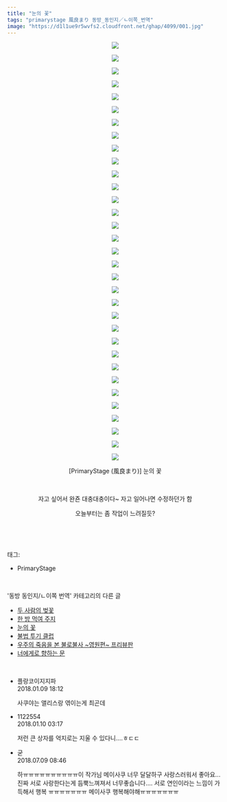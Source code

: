 ```yaml
---
title: "눈의 꽃"
tags: "primarystage 風良まり 동방_동인지／ㄴ이쪽_번역"
image: "https://d1l1ue9r5wvfs2.cloudfront.net/ghap/4099/001.jpg"
---
```

<div class="article">
<p style="text-align: center; clear: none; float: none;"><img src="{{ site.imgserver9 }}/ghap/4099/001.jpg"/></p>
<p style="text-align: center; clear: none; float: none;"><img src="{{ site.imgserver9 }}/ghap/4099/002.jpg"/></p>
<p style="text-align: center; clear: none; float: none;"><img src="{{ site.imgserver9 }}/ghap/4099/003.jpg"/></p>
<p style="text-align: center; clear: none; float: none;"><img src="{{ site.imgserver9 }}/ghap/4099/004.jpg"/></p>
<p style="text-align: center; clear: none; float: none;"><img src="{{ site.imgserver9 }}/ghap/4099/005.jpg"/></p>
<p style="text-align: center; clear: none; float: none;"><img src="{{ site.imgserver9 }}/ghap/4099/006.jpg"/></p>
<p style="text-align: center; clear: none; float: none;"><img src="{{ site.imgserver9 }}/ghap/4099/007.jpg"/></p>
<p style="text-align: center; clear: none; float: none;"><img src="{{ site.imgserver9 }}/ghap/4099/008.jpg"/></p>
<p style="text-align: center; clear: none; float: none;"><img src="{{ site.imgserver9 }}/ghap/4099/009.jpg"/></p>
<p style="text-align: center; clear: none; float: none;"><img src="{{ site.imgserver9 }}/ghap/4099/010.jpg"/></p>
<p style="text-align: center; clear: none; float: none;"><img src="{{ site.imgserver9 }}/ghap/4099/011.jpg"/></p>
<p style="text-align: center; clear: none; float: none;"><img src="{{ site.imgserver9 }}/ghap/4099/012.jpg"/></p>
<p style="text-align: center; clear: none; float: none;"><img src="{{ site.imgserver9 }}/ghap/4099/013.jpg"/></p>
<p style="text-align: center; clear: none; float: none;"><img src="{{ site.imgserver9 }}/ghap/4099/014.jpg"/></p>
<p style="text-align: center; clear: none; float: none;"><img src="{{ site.imgserver9 }}/ghap/4099/015.jpg"/></p>
<p style="text-align: center; clear: none; float: none;"><img src="{{ site.imgserver9 }}/ghap/4099/016.jpg"/></p>
<p style="text-align: center; clear: none; float: none;"><img src="{{ site.imgserver9 }}/ghap/4099/017.jpg"/></p>
<p style="text-align: center; clear: none; float: none;"><img src="{{ site.imgserver9 }}/ghap/4099/018.jpg"/></p>
<p style="text-align: center; clear: none; float: none;"><img src="{{ site.imgserver9 }}/ghap/4099/019.jpg"/></p>
<p style="text-align: center; clear: none; float: none;"><img src="{{ site.imgserver9 }}/ghap/4099/020.jpg"/></p>
<p style="text-align: center; clear: none; float: none;"><img src="{{ site.imgserver9 }}/ghap/4099/021.jpg"/></p>
<p style="text-align: center; clear: none; float: none;"><img src="{{ site.imgserver9 }}/ghap/4099/022.jpg"/></p>
<p style="text-align: center; clear: none; float: none;"><img src="{{ site.imgserver9 }}/ghap/4099/023.jpg"/></p>
<p style="text-align: center; clear: none; float: none;"><img src="{{ site.imgserver9 }}/ghap/4099/024.jpg"/></p>
<p style="text-align: center; clear: none; float: none;"><img src="{{ site.imgserver9 }}/ghap/4099/025.jpg"/></p>
<p style="text-align: center; clear: none; float: none;"><img src="{{ site.imgserver9 }}/ghap/4099/026.jpg"/></p>
<p style="text-align: center; clear: none; float: none;"><img src="{{ site.imgserver9 }}/ghap/4099/027.jpg"/></p>
<p style="text-align: center; clear: none; float: none;"><img src="{{ site.imgserver9 }}/ghap/4099/028.jpg"/></p>
<p style="text-align: center; clear: none; float: none;"><img src="{{ site.imgserver9 }}/ghap/4099/029.jpg"/></p>
<p style="text-align: center; clear: none; float: none;"><img src="{{ site.imgserver9 }}/ghap/4099/030.jpg"/></p>
<p style="text-align: center; clear: none; float: none;"><img src="{{ site.imgserver9 }}/ghap/4099/031.jpg"/></p>
<p style="text-align: center; clear: none; float: none;"><img src="{{ site.imgserver9 }}/ghap/4099/032.jpg"/></p>
<p style="text-align: center; clear: none; float: none;"><img src="{{ site.imgserver9 }}/ghap/4099/033.jpg"/></p>
<p style="text-align: center; clear: none; float: none;">[PrimaryStage (風良まり)] 눈의 꽃</p>
<p style="text-align: center; clear: none; float: none;"><br/></p>
<p style="text-align: center; clear: none; float: none;">자고 싶어서 완죤 대충대충이다~ 자고 일어나면 수정하던가 함</p>
<p style="text-align: center; clear: none; float: none;">오늘부터는 좀 작업이 느려질듯?</p>
<p><br/></p>
</div><br/>
<div class="tagTrail">
<p>태그: </p>
<ul>
<li>PrimaryStage</li>
</ul>
</div><br/>
<div class="another">
<p>'동방 동인지/ㄴ이쪽 번역' 카테고리의 다른 글</p>
<ul>
<li><a href="/ghap_4136">두 사람의 벚꽃</a></li>
<li><a href="/ghap_4134">한 방 먹여 주지</a></li>
<li><a href="/ghap_4099">눈의 꽃</a></li>
<li><a href="/ghap_4098">불법 투기 클럽</a></li>
<li><a href="/ghap_4097">우주의 죽음을 본 불로불사 ~영원편~ 프리뷰판</a></li>
<li><a href="/ghap_4096">너에게로 향하는 문</a></li>
</ul>
</div><br/>
<div class="cb_module cb_fluid">
<div class="cb_wrt cb_profile">
<div class="comment">
<ul>
<li class="cb_thumb_off" id="comment15170278">
<div class="cb_comment_area">
<div class="cb_info_area">
<div class="cb_section">
<span class="cb_nick_name">플랑코이지지파</span>
</div>
<div class="cb_section">
<span class="cb_date">2018.01.09 18:12 </span>
</div>
</div>
<div class="cb_dsc_comment">
<p class="cb_dsc">
											사쿠야는 앨리스랑 엮이는게 최곤데
										</p>
</div>
</div></li>
<li class="cb_thumb_off" id="comment15170735">
<div class="cb_comment_area">
<div class="cb_info_area">
<div class="cb_section">
<span class="cb_nick_name">1122554</span>
</div>
<div class="cb_section">
<span class="cb_date">2018.01.10 03:17 </span>
</div>
</div>
<div class="cb_dsc_comment">
<p class="cb_dsc">
											저런 큰 상자를 억지로는 지울 수 있다니....ㅎㄷㄷ
										</p>
</div>
</div></li>
<li class="cb_thumb_off" id="comment15282555">
<div class="cb_comment_area">
<div class="cb_info_area">
<div class="cb_section">
<span class="cb_nick_name">굳</span>
</div>
<div class="cb_section">
<span class="cb_date">2018.07.09 08:46 </span>
</div>
</div>
<div class="cb_dsc_comment">
<p class="cb_dsc">
											하ㅠㅠㅠㅠㅠㅠㅠㅠㅠㅠ이 작가님 메이사쿠 너무 달달하구 사랑스러워서 좋아요... 진짜 서로 사랑한다는게 듬뿍느껴져서 너무좋습니다.... 서로 연인이라는 느낌이 가득해서 행복 ㅠㅠㅠㅠㅠㅠㅠ 메이사쿠 행복해야해ㅠㅠㅠㅠㅠㅠㅠ
										</p>
</div>
</div></li>
</ul>
</div>
</div><!-- commentList close -->
</div><br/>
